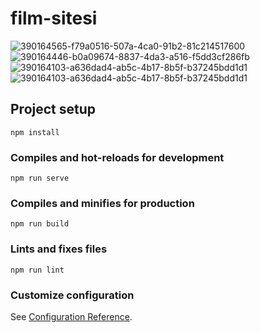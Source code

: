 # film-sitesi
![390164565-f79a0516-507a-4ca0-91b2-81c214517600](https://github.com/user-attachments/assets/23302506-ee8f-47e2-8da9-f75cbef3d8f4)
![390164446-b0a09674-8837-4da3-a516-f5dd3cf286fb](https://github.com/user-attachments/assets/d3150b11-c2c6-4ed3-8737-c17fce3d968d)
![390164103-a636dad4-ab5c-4b17-8b5f-b37245bdd1d1](https://github.com/user-attachments/assets/453bc926-24e3-497c-bcb2-6870d0e5b40b)
![390164103-a636dad4-ab5c-4b17-8b5f-b37245bdd1d1](https://github.com/user-attachments/assets/354967d5-1d3d-4775-b194-43521b094122)

## Project setup
```
npm install
```

### Compiles and hot-reloads for development
```
npm run serve
```

### Compiles and minifies for production
```
npm run build
```

### Lints and fixes files
```
npm run lint
```

### Customize configuration
See [Configuration Reference](https://cli.vuejs.org/config/).
